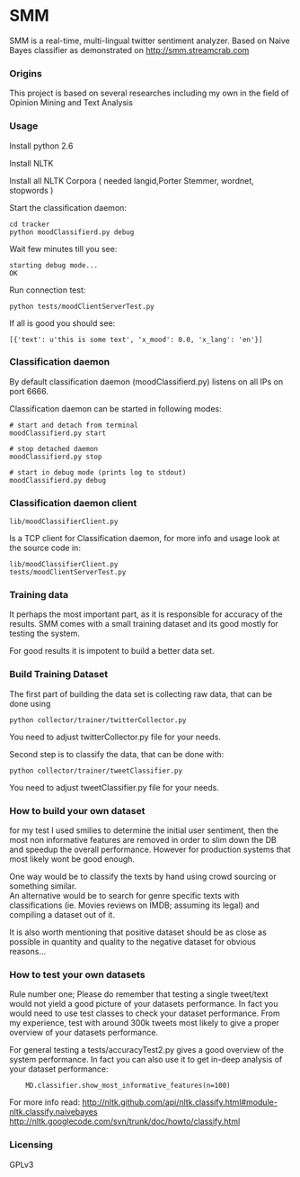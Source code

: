SMM
==========

SMM is a real-time, multi-lingual twitter sentiment analyzer. Based on Naive Bayes classifier as demonstrated on http://smm.streamcrab.com


### Origins

This project is based on several researches including my own in the field of Opinion Mining and Text Analysis

### Usage

Install python 2.6

Install NLTK 

Install all NLTK Corpora ( needed langid,Porter Stemmer, wordnet, stopwords )

Start the classification daemon:
	
	cd tracker
	python moodClassifierd.py debug

Wait few minutes till you see:

	starting debug mode...
	OK

Run connection test:

	python tests/moodClientServerTest.py

If all is good you should see:

	[{'text': u'this is some text', 'x_mood': 0.0, 'x_lang': 'en'}]


### Classification daemon
By default classification daemon (moodClassifierd.py) listens on all IPs on port 6666.

Classification daemon can be started in following modes:

	# start and detach from terminal
	moodClassifierd.py start
	
	# stop detached daemon
	moodClassifierd.py stop

	# start in debug mode (prints log to stdout)
	moodClassifierd.py debug
	

### Classification daemon client

	lib/moodClassifierClient.py

Is a TCP client for Classification daemon, for more info and usage look at the source code in:

	lib/moodClassifierClient.py
	tests/moodClientServerTest.py


### Training data
It perhaps the most important part, as it is responsible for accuracy of the results. SMM comes with a small training dataset and its good mostly for testing the system.

For good results it is impotent to build a better data set.


### Build Training Dataset

The first part of building the data set is collecting raw data, that can be done using

	python collector/trainer/twitterCollector.py 

You need to adjust twitterCollector.py file for your needs.


Second step is to classify the data, that can be done with:

	python collector/trainer/tweetClassifier.py

You need to adjust tweetClassifier.py file for your needs.

### How to build your own dataset
for my test I used smilies to determine the initial user sentiment, then the most non informative features are removed in order to slim down the DB and speedup the overall performance.
However for production systems that most likely wont be good enough.

One way would be to classify the texts by hand using crowd sourcing or something similar.  
An alternative would be to search for genre specific texts with classifications (ie. Movies reviews on IMDB; assuming its legal) and compiling a dataset out of it.

It is also worth mentioning that positive dataset should be as close as possible in quantity and quality to the negative dataset for obvious reasons...  


### How to test your own datasets

Rule number one; Please do remember that testing a single tweet/text would not yield a good picture of your datasets performance. In fact you would need to use test classes to check your dataset performance. From my experience, test with around 300k tweets most likely to give a proper overview of your datasets performance.

For general testing a tests/accuracyTest2.py gives a good overview of the system performance. In fact you can also use it to get in-deep analysis of your dataset performance:

		MD.classifier.show_most_informative_features(n=100) 


For more info read:
http://nltk.github.com/api/nltk.classify.html#module-nltk.classify.naivebayes
http://nltk.googlecode.com/svn/trunk/doc/howto/classify.html


### Licensing
GPLv3
	